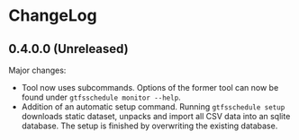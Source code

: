 # ChangeLog

## 0.4.0.0 (Unreleased)

Major changes:

* Tool now uses subcommands. Options of the former tool can now be found under
  `gtfsschedule monitor --help`.
* Addition of an automatic setup command. Running `gtfsschedule setup` downloads
  static dataset, unpacks and import all CSV data into an sqlite database. The
  setup is finished by overwriting the existing database.
